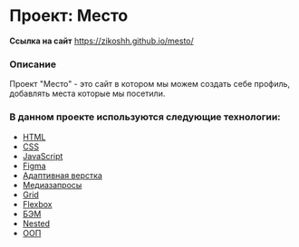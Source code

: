 # Проект: Место
**Ссылка на сайт** https://zikoshh.github.io/mesto/

### Описание
Проект "Место" - это сайт в котором мы можем создать себе профиль, добавлять места которые мы посетили. 

### В данном проекте используются следующие технологии:
- [HTML](https://developer.mozilla.org/ru/docs/Learn/Getting_started_with_the_web/HTML_basics)
- [CSS](https://developer.mozilla.org/ru/docs/Learn/Getting_started_with_the_web/CSS_basics)
- [JavaScript](https://developer.mozilla.org/ru/docs/Web/JavaScript)
- [Figma](https://ru.wikipedia.org/wiki/Figma)
- [Адаптивная верстка](https://practicum.yandex.ru/blog/kak-adaptirovat-sayt-pod-mobilnye-ustroystva/)
- [Медиазапросы](https://ru.hexlet.io/courses/css-adaptive/lessons/media-queries/theory_unit)
- [Grid](https://doka.guide/css/grid-guide/)
- [Flexbox](https://developer.mozilla.org/ru/docs/Learn/CSS/CSS_layout/Flexbox)
- [БЭМ](https://ru.bem.info/)
- [Nested](https://ru.bem.info/methodology/filestructure/#nested)
- [ООП](https://habr.com/ru/articles/463125/)
